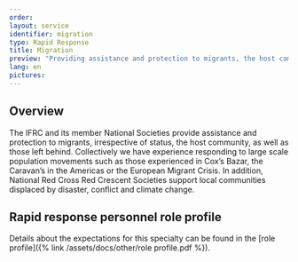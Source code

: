 ```yaml
---
order: 
layout: service
identifier: migration
type: Rapid Response
title: Migration
preview: "Providing assistance and protection to migrants, the host community, as well as those left behind."
lang: en
pictures:
---
```


## Overview

The IFRC and its member National Societies provide assistance and protection to migrants, irrespective of status, the host community, as well as those left behind. Collectively we have experience responding to large scale population movements such as those experienced in Cox’s Bazar, the Caravan’s in the Americas or the European Migrant Crisis. In addition, National Red Cross Red Crescent Societies support local communities displaced by disaster, conflict and climate change.

## Rapid response personnel role profile

Details about the expectations for this specialty can be found in the [role profile]({% link /assets/docs/other/role profile.pdf %}).

